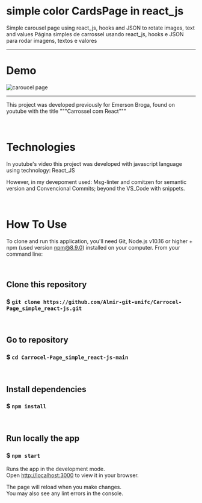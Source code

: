 # simple color CardsPage in react_js

Simple carousel page using react_js, hooks and JSON to rotate images, text and values
Página simples de carrossel usando react_js, hooks e JSON para rodar imagens, textos e valores

---------------------------------------------------------------------------------------------------------


# Demo

![caroucel page](https://user-images.githubusercontent.com/81040770/167989481-9493b12c-40b6-4304-b91a-623f7fe64da8.png)


--------------------------------------------------------------------------------------

This project was developed previously for Emerson Broga, found on youtube with the title """Carrossel com React"""


&nbsp;
# Technologies
In youtube's video this project was developed with javascript language using technology: React_JS

However, in my devepoment used:
Msg-linter and comitzen for semantic version and Convencional Commits;  beyond the VS_Code with snippets. 

 
 
&nbsp;
# How To Use

To clone and run this application, you'll need Git, Node.js v10.16 or higher + npm (used version npm@8.9.0) installed on your computer. 
From your command line:


&nbsp;
## Clone this repository
### $ `git clone https://github.com/Almir-git-unifc/Carrocel-Page_simple_react-js.git`


&nbsp;
## Go to repository
### $ `cd Carrocel-Page_simple_react-js-main`


&nbsp;
## Install dependencies
### $ `npm install`


&nbsp;
## Run locally the app
### $ `npm start`
Runs the app in the development mode.\
Open [http://localhost:3000](http://localhost:3000) to view it in your browser.

The page will reload when you make changes.\
You may also see any lint errors in the console.



